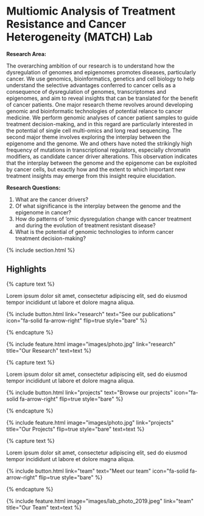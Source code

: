 ---
---

# Multiomic Analysis of Treatment Resistance and Cancer Heterogeneity (MATCH) Lab

**Research Area:**

The overarching ambition of our research is to understand how the dysregulation of genomes and epigenomes promotes diseases, particularly cancer. We use genomics, bioinformatics, genetics and cell biology to help understand the selective advantages conferred to cancer cells as a consequence of dysregulation of genomes, transcriptomes and epigenomes, and aim to reveal insights that can be translated for the benefit of cancer patients. One major research theme revolves around developing genomic and bioinformatic technologies of potential relance to cancer medicine. We perform genomic analyses of cancer patient samples to guide treatment decision-making, and in this regard are particularly interested in the potential of single cell multi-omics and long read sequencing. The second major theme involves exploring the interplay between the epigenome and the genome. We and others have noted the strikingly high frequency of mutations in transcriptional regulators, especially chromatin modifiers, as candidate cancer driver alterations. This observation indicates that the interplay between the genome and the epigenome can be exploited by cancer cells, but exactly how and the extent to which important new treatment insights may emerge from this insight require elucidation.

**Research Questions:**
1. What are the cancer drivers?
2. Of what significance is the interplay between the genome and the epigenome in cancer?
3. How do patterns of ‘omic dysregulation change with cancer treatment and during the evolution of treatment resistant disease?
4. What is the potential of genomic technologies to inform cancer treatment decision-making?

{% include section.html %}

## Highlights

{% capture text %}

Lorem ipsum dolor sit amet, consectetur adipiscing elit, sed do eiusmod tempor incididunt ut labore et dolore magna aliqua.

{%
  include button.html
  link="research"
  text="See our publications"
  icon="fa-solid fa-arrow-right"
  flip=true
  style="bare"
%}

{% endcapture %}

{%
  include feature.html
  image="images/photo.jpg"
  link="research"
  title="Our Research"
  text=text
%}

{% capture text %}

Lorem ipsum dolor sit amet, consectetur adipiscing elit, sed do eiusmod tempor incididunt ut labore et dolore magna aliqua.

{%
  include button.html
  link="projects"
  text="Browse our projects"
  icon="fa-solid fa-arrow-right"
  flip=true
  style="bare"
%}

{% endcapture %}

{%
  include feature.html
  image="images/photo.jpg"
  link="projects"
  title="Our Projects"
  flip=true
  style="bare"
  text=text
%}

{% capture text %}

Lorem ipsum dolor sit amet, consectetur adipiscing elit, sed do eiusmod tempor incididunt ut labore et dolore magna aliqua.

{%
  include button.html
  link="team"
  text="Meet our team"
  icon="fa-solid fa-arrow-right"
  flip=true
  style="bare"
%}

{% endcapture %}

{%
  include feature.html
  image="images/lab_photo_2019.jpeg"
  link="team"
  title="Our Team"
  text=text
%}
